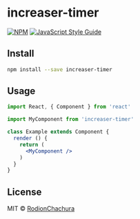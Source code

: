 # increaser-timer

> 

[![NPM](https://img.shields.io/npm/v/increaser-timer.svg)](https://www.npmjs.com/package/increaser-timer) [![JavaScript Style Guide](https://img.shields.io/badge/code_style-standard-brightgreen.svg)](https://standardjs.com)

## Install

```bash
npm install --save increaser-timer
```

## Usage

```jsx
import React, { Component } from 'react'

import MyComponent from 'increaser-timer'

class Example extends Component {
  render () {
    return (
      <MyComponent />
    )
  }
}
```

## License

MIT © [RodionChachura](https://github.com/RodionChachura)
